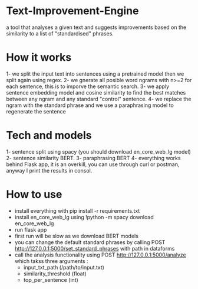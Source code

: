 # Text-Improvement-Engine
a tool that analyses a given text and suggests improvements based on the similarity to a list of "standardised" phrases.

# How it works
1- we split the input text into sentences using a pretrained model then we split again using regex.
2- we gnerate all posible word ngrams with n>=2 for each sentence, this is to imporve the semantic search.
3- we apply sentence embedding model and cosine similarity to find the best matches between any ngram and any standard "control" sentence.
4- we replace the ngram with the standard phrase and we use a paraphrasing model to regenerate the sentence

# Tech and models
1- sentence split using spacy (you should download en_core_web_lg model)
2- sentence similarity BERT.
3- paraphrasing BERT
4- everything works behind Flask app, it is an overkill, you can use through curl or postman, anyway I print the results in consol.

# How to use 
* install everything with pip install -r requirements.txt
* install en_core_web_lg using !python -m spacy download en_core_web_lg
* run flask app
* first run will be slow as we download BERT models 
* you can change the default standard phrases by calling POST http://127.0.0.1:5000/set_standard_phrases with path in dataforms
* call the analysis functionality using  POST http://127.0.0.1:5000/analyze which takss three arguments : 
    - input_txt_path (/path/to/input.txt)
    - similarity_threshold (float)
    - top_per_sentence (int)